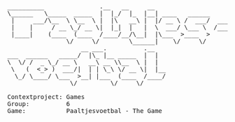 <pre>
__________               .__   __     __                        
\______   \_____  _____  |  |_/  |_  |__| ____   ______         
 |     ___/\__  \ \__  \ |  |\   __\ |  |/ __ \ /  ___/  ______ 
 |    |     / __ \_/ __ \|  |_|  |   |  \  ___/ \___ \  /_____/ 
 |____|    (____  (____  /____/__/\__|  |\___  >____  >         
                \/     \/        \______|    \/     \/          
                    __ ___.          .__                        
___  ______   _____/  |\_ |__ _____  |  |                       
\  \/ /  _ \_/ __ \   __\ __ \\__  \ |  |                       
 \   (  <_> )  ___/|  | | \_\ \/ __ \|  |__                     
  \_/ \____/ \___  >__| |___  (____  /____/                     
                 \/         \/     \/                           

Contextproject: Games
Group: 			6
Game:			Paaltjesvoetbal - The Game

</pre> 